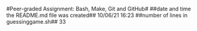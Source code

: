 #Peer-graded Assignment: Bash, Make, Git and GitHub#
##date and time the README.md file was created##
10/06/21
16:23
##number of lines in guessinggame.sh##
33
